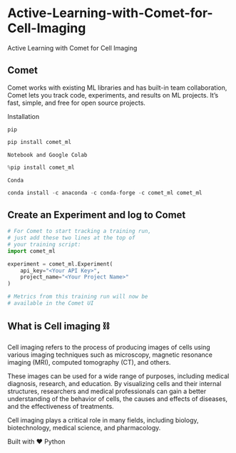 # Active-Learning-with-Comet-for-Cell-Imaging

Active Learning with Comet for Cell Imaging


## Comet
Comet works with existing ML libraries and has built-in team collaboration, Comet lets you track code, experiments, and results on ML projects. It’s fast, simple, and free for open source projects.

Installation

`pip`

```python
pip install comet_ml
```

`Notebook and Google Colab`

```python
%pip install comet_ml
```

`Conda`

```python
conda install -c anaconda -c conda-forge -c comet_ml comet_ml
```



## Create an Experiment and log to Comet


```python
# For Comet to start tracking a training run,
# just add these two lines at the top of
# your training script:
import comet_ml

experiment = comet_ml.Experiment(
    api_key="<Your API Key>",
    project_name="<Your Project Name>"
)

# Metrics from this training run will now be
# available in the Comet UI
```

## What is Cell imaging ⛓
Cell imaging refers to the process of producing images of cells using various imaging techniques such as microscopy, magnetic resonance imaging (MRI), computed tomography (CT), and others. 

These images can be used for a wide range of purposes, including medical diagnosis, research, and education. By visualizing cells and their internal structures, researchers and medical professionals can gain a better understanding of the behavior of cells, the causes and effects of diseases, and the effectiveness of treatments. 

Cell imaging plays a critical role in many fields, including biology, biotechnology, medical science, and pharmacology.


Built with ❤ Python

